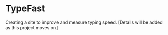# TypeFast

Creating a site to improve and measure typing speed.
[Details will be added as this project moves on]
